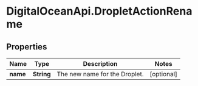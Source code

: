 # DigitalOceanApi.DropletActionRename

## Properties
Name | Type | Description | Notes
------------ | ------------- | ------------- | -------------
**name** | **String** | The new name for the Droplet. | [optional] 
